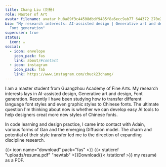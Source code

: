 ```yaml
---
title: Chang Liu (刘畅)
role: Master of Art
avatar_filename: avatar_hu8a89f3c44508dbdf9485f8a6ecc9ab77_644372_270x270_fill_lanczos_center_3.png
bio: "My research interests: AI-assisted design | Generative art and design |
  Font generation"
superuser: true
status:
  icon: ☕️
social:
  - icon: envelope
    icon_pack: fas
    link: about/#contact
  - icon: instagram
    icon_pack: fab
    link: https://www.instagram.com/chuck23chang/
---
```

I am a master student from Guangzhou Academy of Fine Arts. My research interests lays in AI-assisted design, Generative art and design, Font generation. Recently I have been studying how to transfer different language font styles and even graphic styles to Chinese fonts. The ultimate question I'm thinking about now is whether we can develop easy AI tools to help designers creat more new styles of Chinese fonts.

In code learning and design practice, I came into contact with Adain, various forms of Gan and the emerging Diffusion model. The charm and potential of their style transfer led me to the direction of expanding discipline research.

{{< icon name="download" pack="fas" >}} {{< staticref "uploads/resume.pdf" "newtab" >}}Download{{< /staticref >}} my resumé as a PDF.